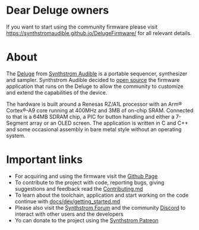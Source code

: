 # Dear Deluge owners
If you want to start using the community firmware please visit https://synthstromaudible.github.io/DelugeFirmware/ for all relevant details.

# About
The [Deluge](https://synthstrom.com/product/deluge/) from [Synthstrom Audible](https://synthstrom.com/) is a portable sequencer, synthesizer and sampler. Synthstrom Audible decided to [open source](https://synthstrom.com/open/) the firmware application that runs on the Deluge to allow the community to customize and extend the capabilities of the device. 

The hardware is built around a Renesas RZ/A1L processor with an Arm® Cortex®-A9 core running at 400MHz and 3MB of on-chip SRAM. Connected to that is a 64MB SDRAM chip, a PIC for button handling and either a 7-Segment array or an OLED screen. The application is written in C and C++ and some occasional assembly in bare metal style without an operating system.

# Important links
* For acquiring and using the firmware visit the [Github Page](https://synthstromaudible.github.io/DelugeFirmware)
* To contribute to the project with code, reporting bugs, giving suggestions and feedback read the [Contributing.md](CONTRIBUTING.md)
* To learn about the toolchain, application and start working on the code continue with [docs/dev/getting_started.md](docs/dev/getting_started.md)
* Please also visit the [Synthstrom Forum](https://forums.synthstrom.com/) and the community [Discord](https://discord.gg/BnRcyFSgaT) to interact with other users and the developers
* Yo can donate to the project using the [Synthstrom Patreon](https://www.patreon.com/Synthstrom)
